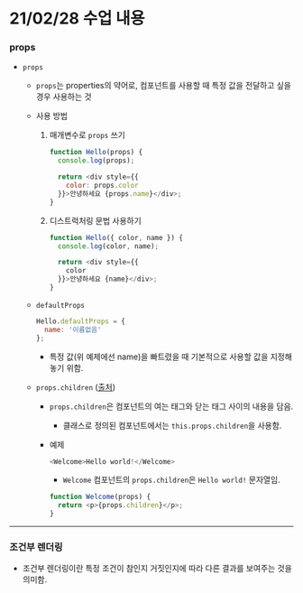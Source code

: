 # 21/02/28 수업 내용
### props

- `props`

  - `props`는 properties의 약어로, 컴포넌트를 사용할 때 특정 값을 전달하고 싶을 경우 사용하는 것

  - 사용 방법

    1. 매개변수로 `props` 쓰기

        ```js
        function Hello(props) {
          console.log(props);

          return <div style={{
            color: props.color
          }}>안녕하세요 {props.name}</div>;
        }
        ```

    2. 디스트럭처링 문법 사용하기

        ```js
        function Hello({ color, name }) {
          console.log(color, name);

          return <div style={{
            color
          }}>안녕하세요 {name}</div>;
        }
        ```

  - `defaultProps`

    ```js
    Hello.defaultProps = {
      name: '이름없음'
    };
    ```

    - 특정 값(위 예제에선 name)을 빠트렸을 때 기본적으로 사용할 값을 지정해놓기 위함.

  - `props.children` ([출처](https://ko.reactjs.org/docs/glossary.html#propschildren))

    - `props.children`은 컴포넌트의 여는 태그와 닫는 태그 사이의 내용을 담음.

      - 클래스로 정의된 컴포넌트에서는 `this.props.children`을 사용함.

    - 예제

      ```js
      <Welcome>Hello world!</Welcome>
      ```

      - `Welcome` 컴포넌트의 `props.children`은 `Hello world!` 문자열임.

      ```js
      function Welcome(props) {
        return <p>{props.children}</p>;
      }
      ```

___
### 조건부 렌더링

- 조건부 렌더링이란 특정 조건이 참인지 거짓인지에 따라 다른 결과를 보여주는 것을 의미함.

